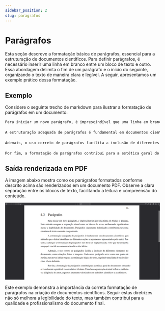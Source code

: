 ```yaml
---
sidebar_position: 2
slug: paragrafos
---
```


# Parágrafos

Esta seção descreve a formatação básica de parágrafos, essencial para a estruturação de documentos científicos. Para definir parágrafos, é necessário inserir uma linha em branco entre um bloco de texto e outro. Essa abordagem delimita o fim de um parágrafo e o início do seguinte, organizando o texto de maneira clara e legível. A seguir, apresentamos um exemplo prático dessa formatação.

## Exemplo

Considere o seguinte trecho de markdown para ilustrar a formatação de parágrafos em um documento:

```md
Para iniciar um novo parágrafo, é imprescindível que uma linha em branco o preceda. Este método assegura a separação visual entre os blocos de texto, melhorando significativamente a legibilidade do documento. Parágrafos claramente delimitados contribuem para uma estrutura de texto coerente e organizada.

A estruturação adequada de parágrafos é fundamental em documentos científicos, permitindo que o leitor identifique as diferentes seções e argumentos apresentados pelo autor. Portanto, a atenção à formatação de parágrafos não deve ser negligenciada, visto que desempenha um papel crucial na comunicação eficaz das ideias.

Ademais, o uso correto de parágrafos facilita a inclusão de diferentes elementos no documento, como citações, listas e imagens. Cada novo parágrafo serve como um ponto de partida para novas ideias ou para a continuação lógica do texto, seguindo uma linha de raciocínio clara e bem definida.

Por fim, a formatação de parágrafos contribui para a estética geral do documento, tornando-o visualmente agradável e convidativo à leitura. Uma boa organização textual reflete o cuidado e a diligência do autor, aspectos altamente valorizados em trabalhos científicos e acadêmicos.
```

## Saída renderizada em PDF

A imagem abaixo mostra como os parágrafos formatados conforme descrito acima são renderizados em um documento PDF. Observe a clara separação entre os blocos de texto, facilitando a leitura e compreensão do conteúdo.

![exemplo-de-paragrafos](../assets/img/exemplo-de-paragrafos.png)

Este exemplo demonstra a importância da correta formatação de parágrafos na criação de documentos científicos. Seguir estas diretrizes não só melhora a legibilidade do texto, mas também contribui para a qualidade e profissionalismo do documento final.
